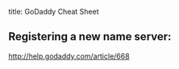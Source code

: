 title: GoDaddy Cheat Sheet

## Registering a new name server:

<http://help.godaddy.com/article/668>
